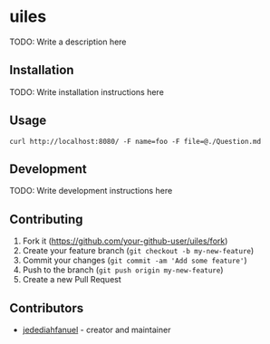 # uiles

TODO: Write a description here

## Installation

TODO: Write installation instructions here

## Usage

`curl http://localhost:8080/ -F name=foo -F file=@./Question.md`

## Development

TODO: Write development instructions here

## Contributing

1. Fork it (<https://github.com/your-github-user/uiles/fork>)
2. Create your feature branch (`git checkout -b my-new-feature`)
3. Commit your changes (`git commit -am 'Add some feature'`)
4. Push to the branch (`git push origin my-new-feature`)
5. Create a new Pull Request

## Contributors

- [jedediahfanuel](https://github.com/your-github-user) - creator and maintainer
